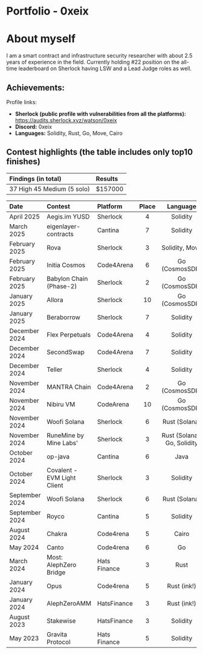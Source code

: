 
# Portfolio - 0xeix

# About myself

I am a smart contract and infrastructure security researcher with about 2.5 years of experience in the field. Currently holding #22 position on the all-time leaderboard on Sherlock having LSW and a Lead Judge roles as well.


## Achievements:

Profile links:
- **Sherlock (public profile with vulnerabilities from all the platforms):** https://audits.sherlock.xyz/watson/0xeix 
- **Discord:** 0xeix
- **Languages:** Solidity, Rust, Go, Move, Cairo


## Contest highlights (the table includes only top10 finishes)


| Findings (in total)            | Results    | 
|:-------------------|:-------------|
| 37 High 45 Medium (5 solo)  | $157000 |


| Date             | Contest                                                                       | Platform                                                                                 | Place | Language
|:-------------------|:------------------------------------------------------------------------------|:--------------------------------------------------------------------------------------------|:-------:|:-------:|
|April 2025 | Aegis.im YUSD | Sherlock| 4 | Solidity
|March 2025 | eigenlayer-contracts | Cantina| 7 | Solidity
|February 2025 | Rova | Sherlock | 3 | Solidity, Move
|February 2025 | Initia Cosmos | Code4Arena | 6 | Go (CosmosSDK)
|February 2025 | Babylon Chain (Phase-2) | Sherlock | 2 | Go (CosmosSDK)
|January 2025 | Allora | Sherlock | 10 | Go (CosmosSDK)
|January 2025 | Beraborrow | Sherlock | 7 | Solidity
|December 2024 | Flex Perpetuals | Code4Arena | 4 | Solidity
|December 2024 | SecondSwap | Code4Arena | 7 | Solidity
|December 2024 | Teller | Sherlock | 4 | Solidity
|November 2024 | MANTRA Chain | Code4Arena| 2 | Go (CosmosSDK)
|November 2024 | Nibiru VM | CodeArena | 10 | Go (CosmosSDK)
|November 2024 | Woofi Solana | Sherlock | 6 | Rust (Solana) 
|November 2024 | RuneMine by Mine Labs'| Sherlock | 3 | Rust (Solana), Go, Solidity
|October 2024 | op-java | Cantina | 6 | Java
|October 2024 | Covalent - EVM Light Client | Sherlock | 3 | Solidity
|September 2024 | Woofi Solana | Sherlock | 6 | Rust (Solana)
|September 2024 | Royco | Cantina | 5 | Solidity
|August 2024  | Chakra | Code4rena | 5 | Cairo
|May 2024  | Canto | Code4rena | 6 | Go
|March 2024  | Most: AlephZero Bridge | Hats Finance | 3 | Rust
|January 2024  | Opus | Code4rena | 5 | Rust (ink!)
|January  2024  | AlephZeroAMM | HatsFinance | 3  | Rust (ink!)
|August  2023  | Stakewise | HatsFinance | 3  | Solidity
|May 2023  | Gravita Protocol | Hats Finance | 5 | Solidity
